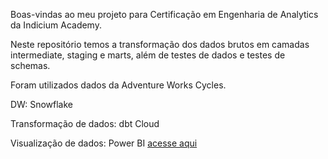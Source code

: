 Boas-vindas ao meu projeto para Certificação em Engenharia de Analytics da Indicium Academy.

Neste repositório temos a transformação dos dados brutos em camadas intermediate, staging e marts, além de testes de dados e testes de schemas.

Foram utilizados dados da Adventure Works Cycles.

DW: Snowflake

Transformação de dados: dbt Cloud

Visualização de dados: Power BI [acesse aqui](https://app.powerbi.com/view?r=eyJrIjoiOGEwZTliMjUtMTQ5NC00NGYxLWIyY2ItMGE3MDkxZjA4MjVlIiwidCI6Ijc3ZTUyN2NkLWFkNWYtNDVmMC1iZjg5LWRmYTkwZWRkMGEyNyJ9)
